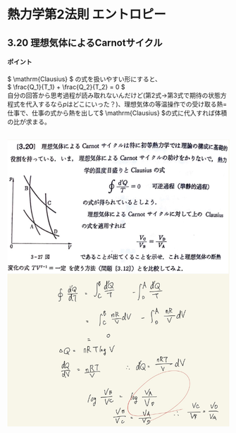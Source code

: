 <script type="text/javascript" async src="https://cdnjs.cloudflare.com/ajax/libs/mathjax/2.7.7/MathJax.js?config=TeX-MML-AM_CHTML">


</script>

<script type="text/x-mathjax-config">
 MathJax.Hub.Config({
 tex2jax: {
 inlineMath: [['$', '$'] ],
 displayMath: [ ['$$','$$'], ["\\[","\\]"] ]
 }
 });
</script>

# 熱力学第2法則 エントロピー
## 3.20 理想気体によるCarnotサイクル

#### ポイント

$ \mathrm{Clausius} $ の式を扱いやすい形にすると、
<br>
$ \frac{Q_1}{T_1} + \frac{Q_2}{T_2} = 0 $
<br>
自分の回答から思考過程が読み取れないんだけど(第2式→第3式で期待の状態方程式を代入するなら$p$はどこにいった？)、理想気体の等温操作での受け取る熱=仕事で、仕事の式から熱を出して$ \mathrm{Clausius} $の式に代入すれば体積の比が求まる。
<br>
<br>

<img width="600" alt="Harashima-78" src="./images/Harashima-78.jpg">